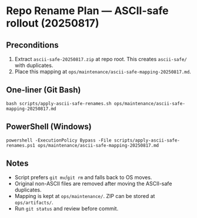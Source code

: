 # Repo Rename Plan — ASCII-safe rollout (20250817)

## Preconditions
1. Extract `ascii-safe-20250817.zip` at repo root. This creates `ascii-safe/` with duplicates.
2. Place this mapping at `ops/maintenance/ascii-safe-mapping-20250817.md`.

## One-liner (Git Bash)
```
bash scripts/apply-ascii-safe-renames.sh ops/maintenance/ascii-safe-mapping-20250817.md
```

## PowerShell (Windows)
```
powershell -ExecutionPolicy Bypass -File scripts/apply-ascii-safe-renames.ps1 ops/maintenance/ascii-safe-mapping-20250817.md
```

## Notes
- Script prefers `git mv`/`git rm` and falls back to OS moves.
- Original non-ASCII files are removed after moving the ASCII-safe duplicates.
- Mapping is kept at `ops/maintenance/`. ZIP can be stored at `ops/artifacts/`.
- Run `git status` and review before commit.
